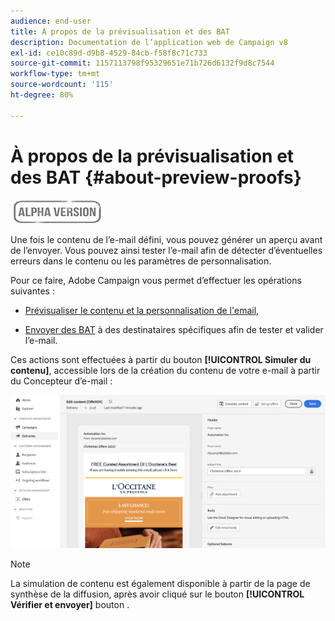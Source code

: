 ```yaml
---
audience: end-user
title: À propos de la prévisualisation et des BAT
description: Documentation de l’application web de Campaign v8
exl-id: ce10c89d-d9b8-4529-84cb-f58f8c71c733
source-git-commit: 1157113798f95329651e71b726d6132f9d8c7544
workflow-type: tm+mt
source-wordcount: '115'
ht-degree: 80%

---
```


# À propos de la prévisualisation et des BAT {#about-preview-proofs}

![](../assets/do-not-localize/badge.png)

Une fois le contenu de l’e-mail défini, vous pouvez générer un aperçu avant de l’envoyer. Vous pouvez ainsi tester l’e-mail afin de détecter d’éventuelles erreurs dans le contenu ou les paramètres de personnalisation.

Pour ce faire, Adobe Campaign vous permet d’effectuer les opérations suivantes :

* [Prévisualiser le contenu et la personnalisation de l&#39;email](#preview),

<!--* [Check the email rendering](#rendering) in popular desktop, mobile and web-based clients,-->
* [Envoyer des BAT](#send-proofs) à des destinataires spécifiques afin de tester et valider l’e-mail.

Ces actions sont effectuées à partir du bouton **[!UICONTROL Simuler du contenu]**, accessible lors de la création du contenu de votre e-mail à partir du Concepteur d’e-mail :

![](assets/simulate.png)

>[!NOTE]
>
>La simulation de contenu est également disponible à partir de la page de synthèse de la diffusion, après avoir cliqué sur le bouton **[!UICONTROL Vérifier et envoyer]** bouton .

